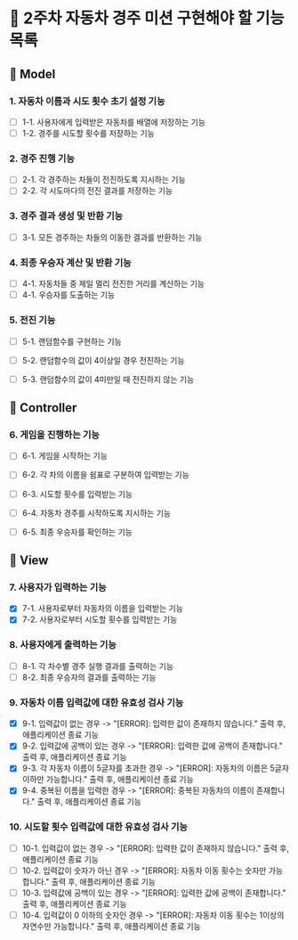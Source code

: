 # 🚗 2주차 자동차 경주 미션 구현해야 할 기능 목록

## 🤔 Model 
### 1. 자동차 이름과 시도 횟수 초기 설정 기능
- [ ] 1-1. 사용자에게 입력받은 자동차를 배열에 저장하는 기능
- [ ] 1-2. 경주를 시도할 횟수를 저장하는 기능

### 2. 경주 진행 기능
- [ ] 2-1. 각 경주하는 차들이 전진하도록 지시하는 기능
- [ ] 2-2. 각 시도마다의 전진 결과를 저장하는 기능

### 3. 경주 결과 생성 및 반환 기능
- [ ] 3-1. 모든 경주하는 차들의 이동한 결과를 반환하는 기능

### 4. 최종 우승자 계산 및 반환 기능
- [ ] 4-1. 자동차들 중 제일 멀리 전진한 거리를 계산하는 기능
- [ ] 4-1. 우승자를 도출하는 기능

### 5. 전진 기능
- [ ] 5-1. 랜덤함수를 구현하는 기능
- [ ] 5-2. 랜덤함수의 값이 4이상일 경우 전진하는 기능
- [ ] 5-3. 랜덤함수의 값이 4미만일 때 전진하지 않는 기능


## 🤔 Controller

### 6. 게임을 진행하는 기능
- [ ] 6-1. 게임을 시작하는 기능
- [ ] 6-2. 각 차의 이름을 쉼표로 구분하여 입력받는 기능 
- [ ] 6-3. 시도할 횟수를 입력받는 기능
- [ ] 6-4. 자동차 경주를 시작하도록 지시하는 기능
- [ ] 6-5. 최종 우승자를 확인하는 기능


## 🤔 View

### 7. 사용자가 입력하는 기능
- [x] 7-1. 사용자로부터 자동차의 이름을 입력받는 기능
- [x] 7-2. 사용자로부터 시도할 횟수를 입력받는 기능

### 8. 사용자에게 출력하는 기능
- [ ] 8-1. 각 차수별 경주 실행 결과를 출력하는 기능
- [ ] 8-2. 최종 우승자의 결과를 출력하는 기능

### 9. 자동차 이름 입력값에 대한 유효성 검사 기능
- [x] 9-1. 입력값이 없는 경우 -> "[ERROR]: 입력한 값이 존재하지 않습니다." 출력 후, 애플리케이션 종료 기능
- [x] 9-2. 입력값에 공백이 있는 경우 -> "[ERROR]: 입력한 값에 공백이 존재합니다." 출력 후, 애플리케이션 종료 기능
- [x] 9-3. 각 자동차 이름이 5글자를 초과한 경우 -> "[ERROR]: 자동차의 이름은 5글자 이하만 가능합니다." 출력 후, 애플리케이션 종료 기능
- [x] 9-4. 중복된 이름을 입력한 경우 -> "[ERROR]: 중복된 자동차의 이름이 존재합니다." 출력 후, 애플리케이션 종료 기능

### 10. 시도할 횟수 입력값에 대한 유효성 검사 기능
- [ ] 10-1. 입력값이 없는 경우 -> "[ERROR]: 입력한 값이 존재하지 않습니다." 출력 후, 애플리케이션 종료 기능
- [ ] 10-2. 입력값이 숫자가 아닌 경우 -> "[ERROR]: 자동차 이동 횟수는 숫자만 가능합니다." 출력 후, 애플리케이션 종료 기능
- [ ] 10-3. 입력값에 공백이 있는 경우 -> "[ERROR]: 입력한 값에 공백이 존재합니다." 출력 후, 애플리케이션 종료 기능
- [ ] 10-4. 입력값이 0 이하의 숫자인 경우 -> "[ERROR]: 자동차 이동 횟수는 1이상의 자연수만 가능합니다." 출력 후, 애플리케이션 종료 기능